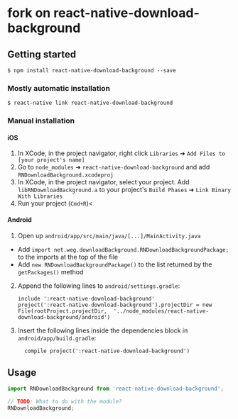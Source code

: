 
# fork on react-native-download-background

## Getting started

`$ npm install react-native-download-background --save`

### Mostly automatic installation

`$ react-native link react-native-download-background`

### Manual installation


#### iOS

1. In XCode, in the project navigator, right click `Libraries` ➜ `Add Files to [your project's name]`
2. Go to `node_modules` ➜ `react-native-download-background` and add `RNDownloadBackground.xcodeproj`
3. In XCode, in the project navigator, select your project. Add `libRNDownloadBackground.a` to your project's `Build Phases` ➜ `Link Binary With Libraries`
4. Run your project (`Cmd+R`)<

#### Android

1. Open up `android/app/src/main/java/[...]/MainActivity.java`
  - Add `import net.weg.downloadBackground.RNDownloadBackgroundPackage;` to the imports at the top of the file
  - Add `new RNDownloadBackgroundPackage()` to the list returned by the `getPackages()` method
2. Append the following lines to `android/settings.gradle`:
  	```
  	include ':react-native-download-background'
  	project(':react-native-download-background').projectDir = new File(rootProject.projectDir, 	'../node_modules/react-native-download-background/android')
  	```
3. Insert the following lines inside the dependencies block in `android/app/build.gradle`:
  	```
      compile project(':react-native-download-background')
  	```


## Usage
```javascript
import RNDownloadBackground from 'react-native-download-background';

// TODO: What to do with the module?
RNDownloadBackground;
```
  
